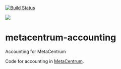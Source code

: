 [![Build Status](https://travis-ci.com/martin-kuba/metacentrum-accounting.svg?branch=master)](https://travis-ci.com/martin-kuba/metacentrum-accounting)

![](https://github.com/martin-kuba/metacentrum-accounting/workflows/Java%20CI/badge.svg)

# metacentrum-accounting
Accounting for MetaCentrum

Code for accounting in [MetaCentrum](http://metavo.metacentrum.cz).
